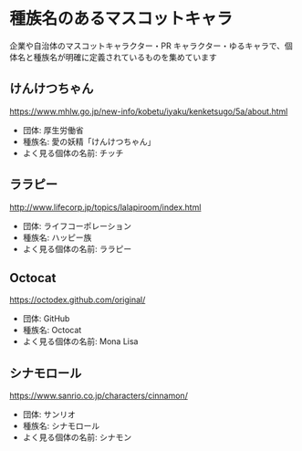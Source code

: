 # 種族名のあるマスコットキャラ

企業や自治体のマスコットキャラクター・PR キャラクター・ゆるキャラで、個体名と種族名が明確に定義されているものを集めています

## けんけつちゃん

<https://www.mhlw.go.jp/new-info/kobetu/iyaku/kenketsugo/5a/about.html>

- 団体: 厚生労働省
- 種族名: 愛の妖精「けんけつちゃん」
- よく見る個体の名前: チッチ

## ララピー

<http://www.lifecorp.jp/topics/lalapiroom/index.html>

- 団体: ライフコーポレーション
- 種族名: ハッピー族
- よく見る個体の名前: ララピー


## Octocat

<https://octodex.github.com/original/>

- 団体: GitHub
- 種族名: Octocat
- よく見る個体の名前: Mona Lisa


## シナモロール

<https://www.sanrio.co.jp/characters/cinnamon/>

- 団体: サンリオ
- 種族名: シナモロール
- よく見る個体の名前: シナモン
